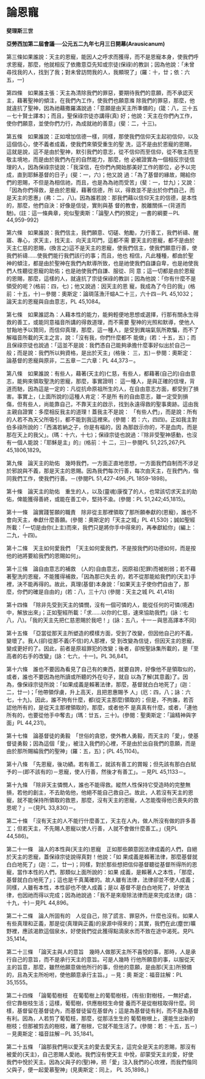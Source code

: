 # 論恩寵


**斐理斯三世**

**亞勞西加第二屆會議──公元五二九年七月三日開幕(Arausicanum)**





第三條如果誰說：天主的恩寵，能因人之呼求而獲得，而不是恩寵本身，使我們呼求恩寵，那麼，他就相反了依撒意亞先知或宗徒(保祿)的教訓；因為他說：「未曾尋找我的人，找到了我；對未曾訪問我的人，我顯現了」(羅：十，廿；依：六五，一)

第四條　如果誰主張：天主為清除我們的罪惡，要期待我們的意願，而不承認天主，藉著聖神的傾注，在我們內工作，使我們也願意滌
除我們的罪惡，那麼，他就違抗了聖神，因為祂藉撒羅滿說過：「意願是由天主所準備的」(箴：八，三十五－七十賢士譯本)；而且，聖保祿宗徒亦講得(真)
好；他說：天主在你們內工作，使你們願意，並使你們力行，為成就祂的善意」(斐：二，十三)。

第五條　如果誰說：正如增加信德一樣，同樣，那使我們信仰天主起初信仰，以及這個信心，使不義者成義，使我們來領受重生的聖
洗，這不是由於恩寵的恩賜，這就是說，這不是由於聖神，默引我們的意志，從不信仰而至信仰，從不敬主而至敬主境地，而是由於我們內在的自然能力，那麼，他
必被證實為一個相反宗徒信理的人，因為保祿宗徒說：「我深信，在你們內開始那美好工作的那位，必予以完成，直到耶穌基督的日子」(斐：一，六)；他又說
過：「為了基督的緣故，賜給你們的恩賜，不但是為相信祂，而且，也是為為祂而受苦」(斐：一，廿九)；又說：「因為你們得救，是由於恩寵，藉著信德，所
以，得救並不是出於你們自己，而是天主的恩惠」(弗：二，八)。因為誰若說：那我們藉以信仰天主的信德，是本性的，那麼，他們自決：好像是信徒，實則與基
督的教會，脫離關係－(背道而馳)。(註：這一條典章，宛似聖奧斯：「論聖人們的預定」一書的綱要－PL 44,959-992)

第六條　如果誰說：我們信主，我們願意、切磋、勉勵，力行善工，我們祈禱、醒寤、專心，求天主，找天主、向天主叩門，這都不需
要天主的恩寵，都不是由於天主仁慈的恩賜，(換言之)這不是天主的恩寵，使我們信主，使我們願意行善，使我們祈禱……使我們能行我們該行的事；而且，他也
相信，凡此種種，都由於聖神的傾注，都是由於聖神在我們內默導所致，也是祂使我們自謙自卑，也是祂使我們人性聽從恩寵的助佑；也是祂使我們自謙、服從、同
意；這一切都是由於恩寵的恩賜，那麼，這樣的人，就違抗了宗徒保祿的教訓；因為他說：「你有什麼不是領受的呢？(格前：四，七)；他又說過：因天主的恩
寵，我成為了今日的我」(格前：十五，十)－參閱：奧斯定：論琱萿漁汗蝖A二十三，六十四－PL 45,1032；論天主的恩寵與自由意志，PL 
45,1084。

第七條　如果誰認為：人藉本性的能力，能夠輕便地思想或選擇，行那有關永生得救的善工，或能同意福音所講的得救道理，而不需要
聖神的光照和默導，使他人甘飴地予以贊同，而信仰真理，那麼，這一種人，是受到異端氣氛所欺騙，而不了解福音所載的天主之言，說：「沒有我，你們什麼都不
能做」(若：十五，五)；而且保祿宗徒也說過：「這並不是說：我們憑自己能夠承擔什麼事好似出於自己一般；而是說：我們所以夠資格，是出於天主」(格後：
三，五)－參閱：奧斯定：論基督的恩寵與原非，二五章－二六章：PL 44,373－。

第八條　如果誰說：有些人，藉著(天主的)仁慈，有些人，都藉著(自己的)自由意志，能夠來領取聖洗的恩寵，那麼，事實證明：
這一種人，是與正確的信埋，背道而馳，因為這是一定的：凡從抗命原祖所生的人，在自由意志方面，都受到了損害。事實上，(上面所說的)這種人肯定：不是所
有的自由意志，雖一定受到損傷，但有些人，尚能靠自己，不靠天主的啟示，找到永遠得救的聖事奧跡。這由我主親自證實：多麼相反我主的道理！蓋我主不是說：
「有些人們」，而是說：所有的人若不為天父所吸引，都不能到我這裡來。(參閱：若：六，四四)。正如我主對伯多祿所說的：「西滿若納之子，你是有福的，因
為那啟示你的，不是血肉，而是那在天上的我父」。(瑪：十六，十七)；保祿宗徒也說過：『除非受聖神感動，也沒有一個人能說：「耶穌是主」的』(格前：十
二，三)－參閱PL 51,225,267;PL 45,1806,1829。

第九條　論天主的助佑　幾時我們，一方面正直地思想，一方面我們自制而不涉足於邪說與不義，那是天主的恩賜。因為我們每次行善，每次由天主，在我們內，偕同我們工作，使我們行善。－(參閱PL 51,427-496.;PL 1859-1898)。

第十條　論天主的助佑　重生的人，以及(靈魂)康復了的人，也常該切求天主的助佑，俾能獲得善終，或能在善工中，堅持不渝。(參閱：PL 51,242;45,1815)。

第十一條　論實踐誓願的職責　除非從主那裡領取了那所願奉獻的(恩寵)，誰也不會向天主，奉獻什麼善願。(參閱：奧斯定的「天主之城」PL 41,530)；誠如聖經所載：「一切是由你(上主)而來，我們只是將你手中得來的，再奉獻給你」(編上：二九，十四)。

第十二條　天主如何愛我們　「天主如何愛我們，不是按我們的功德如何，而是按他的祂將要給我們的恩賜如何」。

第十三條　論自由意志的補救　(人的)自由意志，因原祖(犯罪)而被削弱；若不藉著聖洗的恩寵，不能獲得補救，「因為那已失去
的，若不從那能給我們的(天主)手裡，決不能再得的。故此，真理(基督)本身說：「如果天主子使你們自由了，那麼，你們的確是自由的」(若：八，三十六)
(參閱：天主之城 PL 41,418)

第十四條　「除非先受到天主的憐憫，沒有一個可憐的人，能從任何的可憐(境遇)中，解放出來」；正如聖經所載：「求……以你的仁慈，速來協助我們」(詠：七八，八)。「我的天主先把仁慈恩賜於我吧！」(詠：五八，十一－與思高譯本不同)

第十五條　「亞當從那天主所塑造的模樣方面，受到了改變，但因他自己的不義，變壞了。我人(卻)從那不義(不信)的人那裡，受
到改變為信徒，但因天主的恩寵，變成更好的了。因此，前者是原祖罪犯的改變；後者，卻按聖詠集所載的，是「至高者的右手的改變」(詠：七六，十一)。PL
 36,841。

第十六條　誰也不要因為看見了自己有的東西，就要自誇，好像他不是領取似的，或者，誰也不要因為他所讀或所聽的外在句子，就自
以為了解(其意義)了。因為，像保祿宗徒所說：「如果成義是賴著法律，那麼，基督就白白地死了」(迦：二，廿一)；「他帶領俘虜，升上高天，且把恩惠賜予
人」(厄：四，八；詠：六七，十九)。因此，誰不拘有什麼，都(從天主那麼)領取的；但是，不拘誰，若否認他所有的，是從天主那裡領取的，那麼，或者他不
是真真有什麼，或者，「連他所有的，也要從他手中奪去」(瑪：廿五，三十)。(參閱：聖奧斯定：「論精神與字面」PL 44,231)。

第十七條　論基督徒的勇毅　「世俗的貪慾，使外教人勇毅，而天主的「愛」，使基督徒勇毅；因為這個「愛」，被注入我們的心裡，不是由於出自我們的意願，而是由於那所賜綸我們的聖神」(羅：五，五)；(PL 45,1104)。

第十八條　「先恩寵，後功績。若有善工，就該有善工的賞報；但先該有那白白賦予的－(即不該有的)－恩寵，使人行善，然後才有善工」。－見PL 45,1133－。

第十九條　「除非天主憐憫人，誰也不能得救。縱然人性保持它受造時的完整無損，若他的創主，不去助佑他，他絕不能自己救自己。故此，人若沒有天主的恩寵，就不能保持所領取的救恩，那麼，沒有天主的恩寵，人怎能復得他已喪失的救恩呢？」－(見PL 33,830)－。

第二十條　「沒有天主的人不能行什麼善工，天主在人內，做人所沒有做的許多善工；但若天主，不先賜人恩寵以使人行善，人就不會做什麼善工。」(見PL 44,586)。

第二十一條　論人的本性與(天主的)恩寵　正如那些願意因法律成義的人們，自絕於天主的恩寵，蓋保祿宗徒說得真對！他說：「如
果成義是賴著法律，那麼基督就白白地死了」(迦：二，廿一)；同樣，對於那些想把信仰基督聽從基督所得所的恩寵，當作本性的人們，那類似上面所說的：如果
成義，是賴著人之本性，「那麼，基督就白白地死了」；這也是千真萬確的。故人雖有法律，法律卻並不使人成義；同樣，人雖有本性，本性卻也不使人成義；是以
基督不是白白地死了，好使法律，也因祂而得以完成；因為祂說過：「我不是來廢除法律而是來完成法律」(路：十九，十)－見PL 44,896。

第二十二條　論人所固有的　人從自己，除了謊言、罪惡外，什麼也沒有。如果人有些真理和正義，那是從(真理與正義)的泉源中得來的；其實，我們在此(塵世)曠野裡，應該渴飲這個泉水，好使我們從此獲得點滴泉水而不致在途中渴死。見PL 35,1414。

第二十三條　「論天主與人的意旨　幾時人做那天主所不喜悅的事，那時，人是承行自己的意旨，而不是承行天主的意旨。可是人幾時
行他所願意的事，以服從天主的旨意，那麼，雖然他願意做他所行的事，但他的意願，是由那(天主)所預備的，且為天主所吩咐，使他願意承行主旨。」－見：奧
斯定：福音註解：PL 35,1555。

第二十四條　「論葡萄樹枝　在葡萄樹上的葡萄樹枝，(有些)對樹枝，一無好處，但它靠樹枝生活；這樣，葡萄樹，供應樹枝生命營
養而不是從樹枝取得什麼。同樣，基督留在基督徒內，而基督徒留在基督內；這是為基督徒有利，而不是為基督有利。因為，人若剪了葡萄枝，那麼，從那活生生的
葡萄樹根上，還能生出新的樹枝；但那被剪去的樹枝，離了樹根，它就不能生活了。(參閱：若：十五，五－)－見奧斯定：福音註解－PL 35,1841。

第二十五條　「論那我們用以愛天主的愛去愛天主，這完全是天主的恩賜，那沒有被愛的(天主)，自己恩賜人愛祂。我們沒有使天主
中悅，卻蒙受天主的愛，好使我們中悅於天主。因為父與子的(聖)神，把「愛」注入我們的心坎裡，而我們偕同父與子，便一起愛慕聖神」(見奧斯定：同上，
PL 35,1898。)

